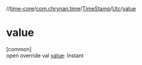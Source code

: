//[time-core](../../../../index.md)/[com.chrynan.time](../../index.md)/[TimeStamp](../index.md)/[Utc](index.md)/[value](value.md)

# value

[common]\
open override val [value](value.md): Instant
